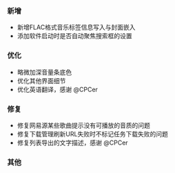 ### 新增

- 新增FLAC格式音乐标签信息写入与封面嵌入
- 添加软件启动时是否自动聚焦搜索框的设置

### 优化

- 略微加深音量条底色
- 优化其他界面细节
- 优化英语翻译，感谢 @CPCer

### 修复

- 修复网易源某些歌曲提示没有可播放的音质的问题
- 修复下载管理刷新URL失败时不标记任务下载失败的问题
- 修复列表导出的文字描述，感谢 @CPCer

### 其他

